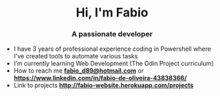 <h1 align="center">Hi, I'm Fabio</h1>
<h3 align="center">A passionate developer</h3>

- I have 3 years of professional experience coding in Powershell where I've created tools to automate various tasks
- I’m currently learning Web Development (The Odin Project curriculum)
- How to reach me **fabio_d89@hotmail.com** or **https://www.linkedin.com/in/fabio-de-oliveira-43838366/**
- Link to projects **http://fabio-website.herokuapp.com/projects**

